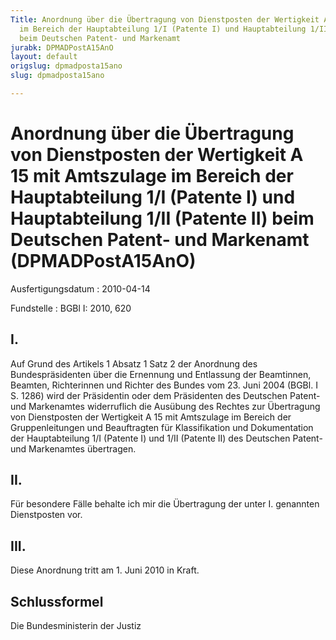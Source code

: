 ```yaml
---
Title: Anordnung über die Übertragung von Dienstposten der Wertigkeit A 15 mit Amtszulage
  im Bereich der Hauptabteilung 1/I (Patente I) und Hauptabteilung 1/II (Patente II)
  beim Deutschen Patent- und Markenamt
jurabk: DPMADPostA15AnO
layout: default
origslug: dpmadposta15ano
slug: dpmadposta15ano

---
```


# Anordnung über die Übertragung von Dienstposten der Wertigkeit A 15 mit Amtszulage im Bereich der Hauptabteilung 1/I (Patente I) und Hauptabteilung 1/II (Patente II) beim Deutschen Patent- und Markenamt (DPMADPostA15AnO)

Ausfertigungsdatum
:   2010-04-14

Fundstelle
:   BGBl I: 2010, 620

## I.

Auf Grund des Artikels 1 Absatz 1 Satz 2 der Anordnung des
Bundespräsidenten über die Ernennung und Entlassung der Beamtinnen,
Beamten, Richterinnen und Richter des Bundes vom 23. Juni 2004 (BGBl.
I S. 1286) wird der Präsidentin oder dem Präsidenten des Deutschen
Patent- und Markenamtes widerruflich die Ausübung des Rechtes zur
Übertragung von Dienstposten der Wertigkeit A 15 mit Amtszulage im
Bereich der Gruppenleitungen und Beauftragten für Klassifikation und
Dokumentation der Hauptabteilung 1/I (Patente I) und 1/II (Patente II)
des Deutschen Patent- und Markenamtes übertragen.

## II.

Für besondere Fälle behalte ich mir die Übertragung der unter I.
genannten Dienstposten vor.

## III.

Diese Anordnung tritt am 1. Juni 2010 in Kraft.

## Schlussformel

Die Bundesministerin der Justiz

